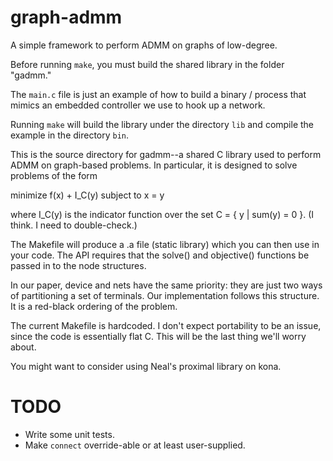 graph-admm
==========

A simple framework to perform ADMM on graphs of low-degree.

Before running `make`, you must build the shared library in the folder
"gadmm."

The `main.c` file is just an example of how to build a binary / process that
mimics an embedded controller we use to hook up a network.

Running `make` will build the library under the directory `lib` and compile
the example in the directory `bin`.

This is the source directory for gadmm--a shared C library used to perform
ADMM on graph-based problems. In particular, it is designed to solve problems
of the form

  minimize f(x) + I_C(y) subject to x = y

where I_C(y) is the indicator function over the set C = { y | sum(y) = 0 }. (I
think. I need to double-check.)

The Makefile will produce a .a file (static library) which you can then use in
your code. The API requires that the solve() and objective() functions be
passed in to the node structures.

In our paper, device and nets have the same priority: they are just two ways
of partitioning a set of terminals. Our implementation follows this structure.
It is a red-black ordering of the problem.

The current Makefile is hardcoded. I don't expect portability to be an issue, 
since the code is essentially flat C. This will be the last thing we'll worry 
about.

You might want to consider using Neal's proximal library on kona.

TODO
====
* Write some unit tests.
* Make `connect` override-able or at least user-supplied.
